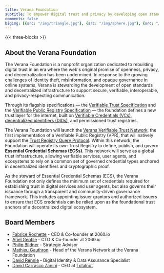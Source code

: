 ```yaml
---
title: Verana Foundation
subtitle: To empower digital trust and privacy by developing open standards, decentralized infrastructure, and transparent governance frameworks that enable secure, verifiable, and user-controlled interactions across the digital world
comments: false
bigimg: [{src: "/img/triangle.jpg"}, {src: "/img/sphere.jpg"}, {src: "/img/hexagon.jpg"}]
---
```


{{< three-blocks >}}

## About the Verana Foundation

The Verana Foundation is a nonprofit organization dedicated to rebuilding digital trust in an era where the web's original promise of openness, privacy, and decentralization has been undermined. In response to the growing challenges of identity theft, misinformation, and opaque governance in online systems, Verana is stewarding the development of open standards and decentralized infrastructure to support secure, verifiable, interoperable, and privacy-respecting communication.

Through its flagship specifications — the [Verifiable Trust Specification](https://verana-labs.github.io/verifiable-trust-spec/) and the [Verifiable Public Registry Specification](https://verana-labs.github.io/verifiable-trust-vpr-spec/) — the foundation defines a new trust layer for the internet, built on [Verifiable Credentials (VCs)](https://en.wikipedia.org/wiki/Verifiable_credentials), [decentralized identifiers (DIDs)](https://www.w3.org/TR/did-1.0/), and permissioned trust registries.

The Verana Foundation will launch the [Verana Verifiable Trust Network](https://docs.verana.io), the first implementation of a Verifiable Public Registry (VPR), that will natively support the [Trust Registry Query Protocol](https://trustoverip.github.io/tswg-trust-registry-protocol/). Within this network, the Foundation will operate its own Trust Registry to define, publish, and govern **Essential Credential Schemas (ECSs)**. This network will serve as a global trust infrastructure, allowing verifiable services, user agents, and ecosystems to rely on a common set of governed credential types anchored in decentralized identifiers and cryptographic proof.

As the steward of Essential Credential Schemas (ECS), the Verana Foundation not only defines the minimum set of credentials required for establishing trust in digital services and user agents, but also governs their issuance through a transparent and community-driven governance framework. This includes appointing issuer grantors and authorized issuers to ensure that ECS credentials can be relied upon as the foundational trust anchors of a decentralized digital ecosystem.

## Board Members

- [Fabrice Rochette](https://www.linkedin.com/in/fabricerochette/) - CEO & Co-founder at 2060.io
- [Ariel Gentile](https://www.linkedin.com/in/aogentile/) - CTO & Co-founder at 2060.io
- [Philip Bildner](https://www.linkedin.com/in/pbildner/) - Strategic Advisor
- [Mathieu Gauthron](https://www.linkedin.com/in/mathieugauthron/) - Head of the Verana Network at the Verana Foundation
- [David Rennie](https://www.linkedin.com/in/david-rennie-b736541/) - Digital Identity & Data Assurance Specialist
- [David Carrasco Zanini](https://www.linkedin.com/in/david-carrasco-zanini-p-7719389b/) - CEO at [Totalnot](https://www.totalnot.mx/)

